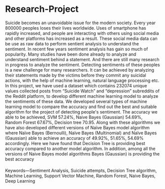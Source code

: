 # Research-Project
Suicide becomes an unavoidable issue for the modern society. Every year 800000 peoples loses their lives worldwide. Uses of smartphone has rapidly increased, and people are interacting with others using social media and other platforms has increased as a result. These social media data can be use as raw data to perform sentient analysis to understand the sentiment. In recent few years sentiment analysis has gain so much of popularity. Many studies have been done already to analyze and understand sentiment behind a statement. And there are still many research in progress to analyze the sentiment. Detecting sentiments of these peoples is a new challenge for many researchers. It can be achieved by analyzing their statements made by the victims before they commit any suicidal actions, with the help of machine learning, natural language processing etc. In this project, we have used a dataset which contains 232074 unique values collected posts from “Suicide Watch” and “depression” subreddits of the Reddit platform, to develop different machine learning model to analyze the sentiments of these data. We developed several types of machine learning model to compare the accuracy and find out the best and suitable algorithm for the project of detecting people's sentiment. The accuracy we able to be achieved, SVM 57.24%, Naive Bayes (Gaussian) 54.69%, Random Forest 67.67%, Decision tree 70.95. Along with these algorithms we have also developed different versions of Naïve Bayes model algorithm where Naïve Bayes (Bernoulli), Naïve Bayes (Multinomial) and Naïve Bayes (Gaussian) able to achieve an accuracy of 49.92%, 51.65%, 54.69% accordingly. Here we have found that Decision Tree is providing best accuracy compared to another model algorithm. In addition, among all the versions of Naive Bayes model algorithms Bayes (Gaussian) is providing the best accuracy
####
Keywords—Sentiment Analysis, Suicide attempts, Decision Tree algorithm, Machine Learning, Support Vector Machine, Random Forest, Naive Bayes, Deep Learning
